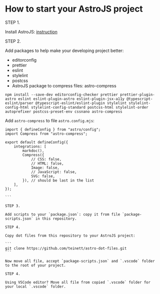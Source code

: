 # How to start your AstroJS project

STEP 1.

Install AstroJS: [instruction](https://docs.astro.build/en/install/auto/)

STEP 2.

Add packages to help make your developing project better:
- editorconfig
- prettier
- eslint
- stylelint
- postcss
- AstroJS package to compress files: astro-compress


```
npm install --save-dev editorconfig-checker prettier prettier-plugin-astro eslint eslint-plugin-astro eslint-plugin-jsx-a11y @typescript-eslint/parser @typescript-eslint/eslint-plugin stylelint stylelint-config-html stylelint-config-standard postcss-html stylelint-order autoprefixer postcss-preset-env cssnano astro-compress
```

Add `astro-compress` to file `astro.config.mjs`:

````
import { defineConfig } from "astro/config";
import Compress from "astro-compress";

export default defineConfig({
    integrations: [
        markdoc(),
        Compress({
            // CSS: false,
            // HTML: false,
            Image: false,
            // JavaScript: false,
            SVG: false,
        }), // should be last in the list
    ],
});

```

STEP 3.

Add scripts to your `package.json`: copy it from file `package-scripts.json` in this repository.

STEP 4. 

Copy dot files from this repository to your AstroJS project:

```
git clone https://github.com/teinett/astro-dot-files.git
```

Now move all file, accept `package-scripts.json` and `.vscode` folder to the root of your project.

STEP 4.

Using VSCode editor? Move all file from copied `.vscode` folder for your local `.vscode` folder. 
